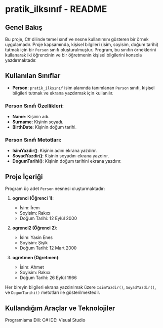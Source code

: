 # pratik_ilksınıf - README

## Genel Bakış

Bu proje, C# dilinde temel sınıf ve nesne kullanımını gösteren bir örnek uygulamadır. Proje kapsamında, kişisel bilgileri (isim, soyisim, doğum tarihi) tutmak için bir `Person` sınıfı oluşturulmuştur. Program, bu sınıfın örneklerini kullanarak iki öğrencinin ve bir öğretmenin kişisel bilgilerini konsola yazdırmaktadır.

## Kullanılan Sınıflar

- **Person**: `pratik_ilksınıf` isim alanında tanımlanan `Person` sınıfı, kişisel bilgileri tutmak ve ekrana yazdırmak için kullanılır.

### Person Sınıfı Özellikleri:
- **Name**: Kişinin adı.
- **Surname**: Kişinin soyadı.
- **BirthDate**: Kişinin doğum tarihi.

### Person Sınıfı Metotları:
- **IsimYazdir()**: Kişinin adını ekrana yazdırır.
- **SoyadYazdir()**: Kişinin soyadını ekrana yazdırır.
- **DogumTarihi()**: Kişinin doğum tarihini ekrana yazdırır.

## Proje İçeriği

Program üç adet `Person` nesnesi oluşturmaktadır:

1. **ogrenci (Öğrenci 1)**:
   - İsim: İrem
   - Soyisim: Rakıcı
   - Doğum Tarihi: 12 Eylül 2000

2. **ogrenci2 (Öğrenci 2)**:
   - İsim: Yasin Enes
   - Soyisim: Şişik
   - Doğum Tarihi: 12 Mart 2000

3. **ogretmen (Öğretmen)**:
   - İsim: Ahmet
   - Soyisim: Rakıcı
   - Doğum Tarihi: 26 Eylül 1966

Her bireyin bilgileri ekrana yazdırılmak üzere `IsimYazdir()`, `SoyadYazdir()`, ve `DogumTarihi()` metotları ile gösterilmektedir.

## Kullandığım Araçlar ve Teknolojiler
Programlama Dili: C# 
IDE: Visual Studio
